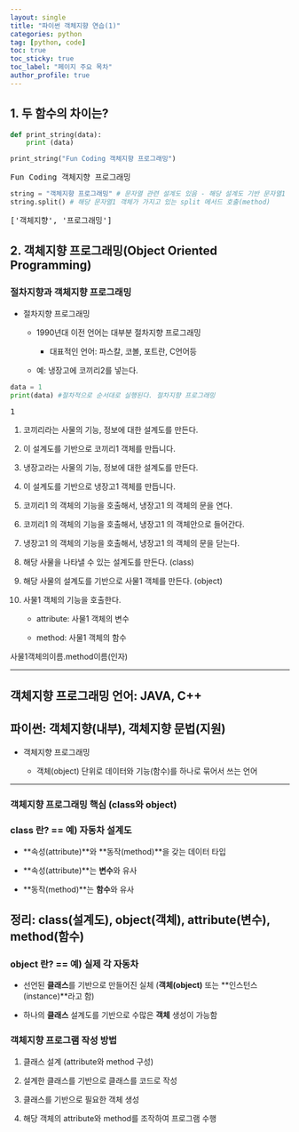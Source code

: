 ```yaml
---
layout: single
title: "파이썬 객체지향 연습(1)"
categories: python
tag: [python, code]
toc: true
toc_sticky: true
toc_label: "페이지 주요 목차"
author_profile: true
---
```


## 1. 두 함수의 차이는?

```python
def print_string(data):
    print (data)

print_string("Fun Coding 객체지향 프로그래밍")
```

<pre>
Fun Coding 객체지향 프로그래밍
</pre>

```python
string = "객체지향 프로그래밍" # 문자열 관련 설계도 있음 - 해당 설계도 기반 문자열1 객체가 만들어짐
string.split() # 해당 문자열1 객체가 가지고 있는 split 메서드 호출(method)
```

<pre>
['객체지향', '프로그래밍']
</pre>

## 2. 객체지향 프로그래밍(Object Oriented Programming)

### 절차지향과 객체지향 프로그래밍

- 절차지향 프로그래밍

  - 1990년대 이전 언어는 대부분 절차지향 프로그래밍

    - 대표적인 언어: 파스칼, 코볼, 포트란, C언어등

  - 예: 냉장고에 코끼리2를 넣는다.

```python
data = 1
print(data) #절차적으로 순서대로 실행된다. 절차지향 프로그래밍
```

<pre>
1
</pre>

1. 코끼리라는 사물의 기능, 정보에 대한 설계도를 만든다.

2. 이 설계도를 기반으로 코끼리1 객체를 만듭니다.

3. 냉장고라는 사물의 기능, 정보에 대한 설계도를 만든다.

4. 이 설계도를 기반으로 냉장고1 객체를 만듭니다.

5. 코끼리1 의 객체의 기능을 호출해서, 냉장고1 의 객체의 문을 연다.

6. 코끼리1 의 객체의 기능을 호출해서, 냉장고1 의 객체안으로 들어간다.

7. 냉장고1 의 객체의 기능을 호출해서, 냉장고1 의 객체의 문을 닫는다.

8. 해당 사물을 나타낼 수 있는 설계도를 만든다. (class)

9. 해당 사물의 설계도를 기반으로 사물1 객체를 만든다. (object)

10. 사물1 객체의 기능을 호출한다.

    - attribute: 사물1 객체의 변수

    - method: 사물1 객체의 함수

사물1객체의이름.method이름(인자)

---

## 객체지향 프로그래밍 언어: JAVA, C++

## 파이썬: 객체지향(내부), 객체지향 문법(지원)

- 객체지향 프로그래밍

  - 객체(object) 단위로 데이터와 기능(함수)를 하나로 묶어서 쓰는 언어

---

### 객체지향 프로그래밍 핵심 (class와 object)

### class 란? == 예) 자동차 설계도

- **속성(attribute)**와 **동작(method)**을 갖는 데이터 타입

- **속성(attribute)**는 **변수**와 유사

- **동작(method)**는 **함수**와 유사

## 정리: class(설계도), object(객체), attribute(변수), method(함수)

### object 란? == 예) 실제 각 자동차

- 선언된 **클래스**를 기반으로 만들어진 실체 (**객체(object)** 또는 **인스턴스(instance)**라고 함)

- 하나의 **클래스** 설계도를 기반으로 수많은 **객체** 생성이 가능함

### 객체지향 프로그램 작성 방법

1.  클래스 설계 (attribute와 method 구성)

2.  설계한 클래스를 기반으로 클래스를 코드로 작성

3.  클래스를 기반으로 필요한 객체 생성

4.  해당 객체의 attribute와 method를 조작하여 프로그램 수행
